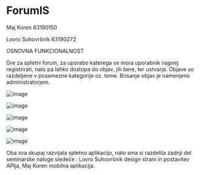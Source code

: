 # ForumIS

Maj Koren 63190150
  
Lovro Suhovršnik 63190272

OSNOVNA FUNKCIONALNOST

Gre za spletni forum, za uporabo katerega se mora uporabnik najprej registrirati, nato pa lahko dostopa do objav, jih bere, ter ustvarja. Objave so razdeljene v posamezne kategorije oz. teme.
Brisanje objav je namenjeno administratorjem.

![image](https://user-images.githubusercontent.com/43537377/149490727-cd66d498-8049-4669-b02a-cb71d5537192.png)

![image](https://user-images.githubusercontent.com/43537377/149490776-3f194c9b-15ee-4eb6-af40-3dd8dd7da84b.png)

![image](https://user-images.githubusercontent.com/43537377/149490825-be1741e9-d275-4376-8c10-52da71c9e14c.png)

![image](https://user-images.githubusercontent.com/43537377/149490911-d6ab9741-f6b8-4dbe-91cb-a1340250c1bf.png)

![image](https://user-images.githubusercontent.com/43537377/149490971-1f9ae794-3135-405a-946e-51e53efbfbdd.png)


Oba sva skupaj razvijala spletno aplikacijo, nato sma si razdelila zadnji del seminarske naloge sledeče : Lovro Suhovršnik design strani in postavitev APIja, Maj Koren mobilna aplikacija.
